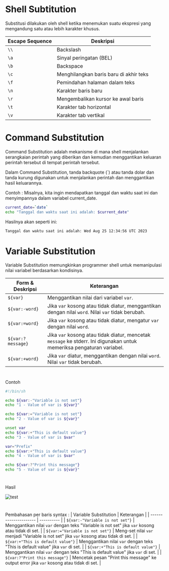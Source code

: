 # Shell Subtitution
Substitusi dilakukan oleh shell ketika menemukan suatu ekspresi yang mengandung satu atau lebih karakter khusus.

| Escape Sequence | Deskripsi                                   |
| --------------- | ------------------------------------------- |
| `\\`            | Backslash              |
| `\a`           | Sinyal peringatan (BEL)                      |
| `\b`           | Backspace                        |
| `\c`           | Menghilangkan baris baru di akhir teks       |
| `\f`           | Pemindahan halaman dalam teks                |
| `\n`           | Karakter baris baru                         |
| `\r`           | Mengembalikan kursor ke awal baris          |
| `\t`           | Karakter tab horizontal                    |
| `\v`           | Karakter tab vertikal                      |
#
# Command Substitution
Command Substitution adalah mekanisme di mana shell menjalankan serangkaian perintah yang diberikan dan kemudian menggantikan keluaran perintah tersebut di tempat perintah tersebut.

Dalam Command Substitution, tanda backquote (`) atau tanda dolar dan tanda kurung 
digunakan untuk menjalankan perintah dan menggantikan hasil keluarannya.

Contoh : Misalnya, kita ingin mendapatkan tanggal dan waktu saat ini dan menyimpannya dalam variabel current_date.
```sh
current_date=`date`
echo "Tanggal dan waktu saat ini adalah: $current_date"
```
Hasilnya akan seperti ini:
```sh
Tanggal dan waktu saat ini adalah: Wed Aug 25 12:34:56 UTC 2023
```

#
# Variable Substitution
Variable Substitution memungkinkan programmer shell untuk memanipulasi nilai variabel berdasarkan kondisinya.

| Form & Deskripsi                 | Keterangan                          |
| ---------------------- | --------- |
| `${var}`                                    | Menggantikan nilai dari variabel `var`.                                     |
| `${var:-word}`                              | Jika `var` kosong atau tidak diatur, menggantikan dengan nilai `word`. Nilai `var` tidak berubah. |
| `${var:=word}`                              | Jika `var` kosong atau tidak diatur, mengatur `var` dengan nilai `word`.   |
| `${var:?message}`                           | Jika `var` kosong atau tidak diatur, mencetak `message` ke stderr. Ini digunakan untuk memeriksa pengaturan variabel. |
| `${var:+word}`                              | Jika `var` diatur, menggantikan dengan nilai `word`. Nilai `var` tidak berubah. |

#
Contoh

```sh
#!/bin/sh

echo ${var:-"Variable is not set"}
echo "1 - Value of var is ${var}"

echo ${var:="Variable is not set"}
echo "2 - Value of var is ${var}"

unset var
echo ${var:+"This is default value"}
echo "3 - Value of var is $var"

var="Prefix"
echo ${var:+"This is default value"}
echo "4 - Value of var is $var"

echo ${var:?"Print this message"}
echo "5 - Value of var is ${var}"
```
#
Hasil

![test](https://iili.io/HyFfyep.png)

#
Pembahasan per baris syntax :
| Variable Substitution | Keterangan |
| --------------------- | ---------- |
| `${var:-"Variable is not set"}` | Menggantikan nilai `var` dengan teks "Variable is not set" jika `var` kosong atau tidak di set. |
| `${var:="Variable is not set"}` | Meng-set nilai `var` menjadi "Variable is not set" jika `var` kosong atau tidak di set. |
| `${var:+"This is default value"}` | Menggantikan nilai `var` dengan teks "This is default value" jika `var` di set. |
| `${var:+"This is default value"}` | Menggantikan nilai `var` dengan teks "This is default value" jika `var` di set. |
| `${var:?"Print this message"}` | Mencetak pesan "Print this message" ke output error jika `var` kosong atau tidak di set. |
